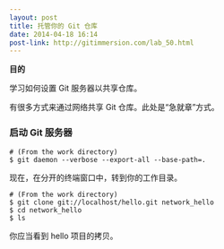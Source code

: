 ```yaml
---
layout: post
title: 托管你的 Git 仓库
date: 2014-04-18 16:14
post-link: http://gitimmersion.com/lab_50.html
---
```


**目的**

学习如何设置 Git 服务器以共享仓库。

有很多方式来通过网络共享 Git 仓库。此处是“急就章”方式。

### 启动 Git 服务器

```
# (From the work directory)
$ git daemon --verbose --export-all --base-path=.
```

现在，在分开的终端窗口中，转到你的工作目录。

```
# (From the work directory)
$ git clone git://localhost/hello.git network_hello
$ cd network_hello
$ ls
```

你应当看到 hello 项目的拷贝。
